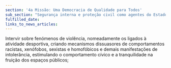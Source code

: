 ```yaml
---
section: '4a Missão: Uma Democracia de Qualidade para Todos'
sub_section: "Segurança interna e proteção civil como agentes do Estado de Direito"
fulfilled_date:
links_to_news_articles:
---
```


Intervir sobre fenómenos de violência, nomeadamente os ligados à atividade desportiva, criando mecanismos dissuasores de comportamentos racistas, xenófobos, sexistas e homofóbicos e demais manifestações de intolerância, estimulando o comportamento cívico e a tranquilidade na fruição dos espaços públicos;